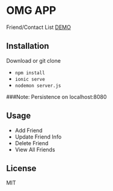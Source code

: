 # OMG APP
Friend/Contact List
[DEMO](https://still-tundra-27579.herokuapp.com/)

## Installation
Download or git clone
* `npm install`
* `ionic serve`
* `nodemon server.js`

###Note: Persistence on localhost:8080

## Usage
* Add Friend
* Update Friend Info
* Delete Friend
* View All Friends

## License
MIT
